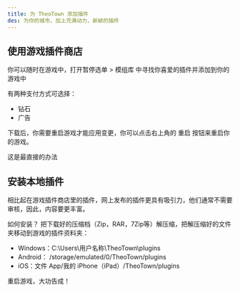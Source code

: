 ```yaml
---
title: 为 TheoTown 添加插件
des: 为你的城市，加上充满动力，新颖的插件
---
```

## 使用游戏插件商店
你可以随时在游戏中，打开暂停选单 > 模组库 中寻找你喜爱的插件并添加到你的游戏中

有两种支付方式可选择：
- 钻石
- 广告

下载后，你需要重启游戏才能应用变更，你可以点击右上角的 重启 按钮来重启你的游戏。

这是最直接的办法
## 安装本地插件
相比起在游戏插件商店里的插件，网上发布的插件更具有吸引力，他们通常不需要审核，因此，内容要更丰富。

如何安装？
把下载好的压缩档（Zip，RAR，7Zip等）解压缩，把解压缩好的文件夹移动到游戏的插件资料夹：
- Windows：C:\Users\用户名称\TheoTown\plugins
- Android： /storage/emulated/0/TheoTown/plugins
- iOS：文件 App/我的 iPhone（iPad）/TheoTown/plugins

重启游戏，大功告成！
